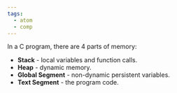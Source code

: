 ```yaml
---
tags:
  - atom
  - comp
---
```

In a C program, there are 4 parts of memory:
- **Stack** - local variables and function calls.
- **Heap** - dynamic memory.
- **Global Segment** - non-dynamic persistent variables.
- **Text Segment** - the program code.